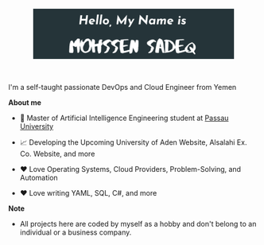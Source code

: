 <p align="center"><a href="https://mohssensadeq.github.io"><img width="80%" alt="Hello, I'm Mohssen. I do open source!" src="./Sadeq.png" /></a></p>

<br />

I'm a self-taught passionate DevOps and Cloud Engineer from Yemen

**About me**

- 💼 Master of Artificial Intelligence Engineering student at [Passau University](https://www.uni-passau.de//)

- 📈 Developing the Upcoming University of Aden Website, Alsalahi Ex. Co. Website, and more

- ❤️ Love Operating Systems, Cloud Providers, Problem-Solving, and Automation

- ❤️ Love writing YAML, SQL, C#, and more

**Note**

 * All projects here are coded by myself as a hobby and don't belong to an individual or a business company.
